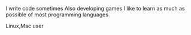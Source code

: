 I write code sometimes
Also developing games
I like to learn as much as possible of most programming languages

Linux,Mac user
